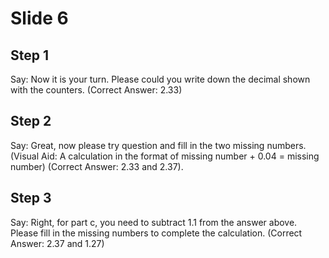 # Slide 6

## Step 1

Say: Now it is your turn. Please could you write down the decimal shown with the counters. (Correct Answer: 2.33)

## Step 2

Say: Great, now please try question and fill in the two missing numbers. (Visual Aid: A calculation in the format of missing number + 0.04 = missing number) (Correct Answer: 2.33 and 2.37).

## Step 3

Say: Right, for part c, you need to subtract 1.1 from the answer above. Please fill in the missing numbers to complete the calculation. (Correct Answer: 2.37 and 1.27)

